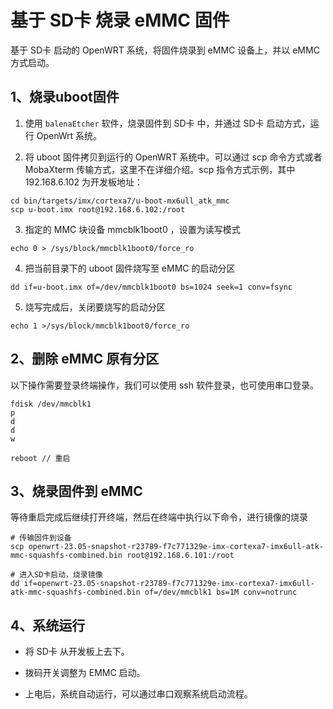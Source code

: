 # 基于 SD卡 烧录 eMMC 固件

基于 SD卡 启动的 OpenWRT 系统，将固件烧录到 eMMC 设备上，并以 eMMC 方式启动。

## 1、烧录uboot固件

1. 使用 `balenaEtcher` 软件，烧录固件到 SD卡 中，并通过 SD卡 启动方式，运行 OpenWrt 系统。

2. 将 uboot 固件拷贝到运行的 OpenWRT 系统中。可以通过 scp 命令方式或者 MobaXterm 传输方式，这里不在详细介绍。scp 指令方式示例，其中 192.168.6.102 为开发板地址：

```shell
cd bin/targets/imx/cortexa7/u-boot-mx6ull_atk_mmc
scp u-boot.imx root@192.168.6.102:/root
```

3. 指定的 MMC 块设备 mmcblk1boot0 ，设置为读写模式

```shell
echo 0 > /sys/block/mmcblk1boot0/force_ro
```

4. 把当前目录下的 uboot 固件烧写至 eMMC 的启动分区

```shell
dd if=u-boot.imx of=/dev/mmcblk1boot0 bs=1024 seek=1 conv=fsync
```

5.  烧写完成后，关闭要烧写的启动分区

```shell
echo 1 >/sys/block/mmcblk1boot0/force_ro
```

## 2、删除 eMMC 原有分区

以下操作需要登录终端操作，我们可以使用 ssh 软件登录，也可使用串口登录。

```shell
fdisk /dev/mmcblk1
p
d
d
w

reboot // 重启
```

## 3、烧录固件到 eMMC

等待重启完成后继续打开终端，然后在终端中执行以下命令，进行镜像的烧录

```shell
# 传输固件到设备
scp openwrt-23.05-snapshot-r23789-f7c771329e-imx-cortexa7-imx6ull-atk-mmc-squashfs-combined.bin root@192.168.6.101:/root

# 进入SD卡启动，烧录镜像
dd if=openwrt-23.05-snapshot-r23789-f7c771329e-imx-cortexa7-imx6ull-atk-mmc-squashfs-combined.bin of=/dev/mmcblk1 bs=1M conv=notrunc
```

## 4、系统运行

- 将 SD卡 从开发板上去下。

- 拨码开关调整为 EMMC 启动。

- 上电后，系统自动运行，可以通过串口观察系统启动流程。

